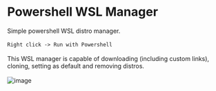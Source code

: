 # Powershell WSL Manager
Simple powershell WSL distro manager. 
<br><br>```Right click -> Run with Powershell```
<br><br>This WSL manager is capable of downloading (including custom links), cloning, setting as default and removing distros.
<br><br>
![image](https://github.com/ravlaska/ps_wsl_manager/assets/12380702/6da9521b-36d3-4db4-bd76-61eb6cb7aaca)
